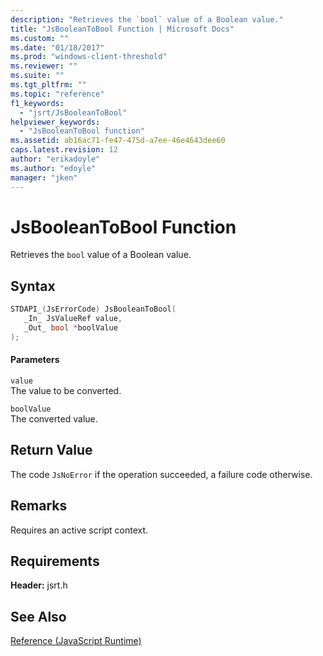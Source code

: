 ```yaml
---
description: "Retrieves the `bool` value of a Boolean value."
title: "JsBooleanToBool Function | Microsoft Docs"
ms.custom: ""
ms.date: "01/18/2017"
ms.prod: "windows-client-threshold"
ms.reviewer: ""
ms.suite: ""
ms.tgt_pltfrm: ""
ms.topic: "reference"
f1_keywords: 
  - "jsrt/JsBooleanToBool"
helpviewer_keywords: 
  - "JsBooleanToBool function"
ms.assetid: ab16ac71-fe47-475d-a7ee-46e4643dee60
caps.latest.revision: 12
author: "erikadoyle"
ms.author: "edoyle"
manager: "jken"
---
```

# JsBooleanToBool Function
Retrieves the `bool` value of a Boolean value.  
  
## Syntax  
  
```cpp  
STDAPI_(JsErrorCode) JsBooleanToBool(  
   _In_ JsValueRef value,  
   _Out_ bool *boolValue  
);  
```  
  
#### Parameters  
 `value`  
 The value to be converted.  
  
 `boolValue`  
 The converted value.  
  
## Return Value  
 The code `JsNoError` if the operation succeeded, a failure code otherwise.  
  
## Remarks  
 Requires an active script context.  
  
## Requirements  
 **Header:** jsrt.h  
  
## See Also  
 [Reference (JavaScript Runtime)](../chakra-hosting/reference-javascript-runtime.md)
